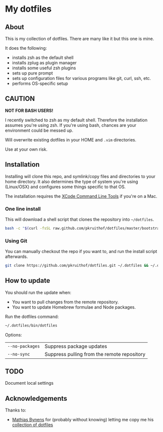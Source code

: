 # My dotfiles

## About

This is my collection of dotfiles. There are many like it but this one is mine.

It does the following:

* installs zsh as the default shell
* installs zplug as plugin manager
* installs some useful zsh plugins
* sets up pure prompt
* sets up configuration files for various programs like git, curl, ssh, etc.
* performs OS-specific setup


## CAUTION
**NOT FOR BASH USERS!**

I recently switched to zsh as my default shell. Therefore the installation assumes you're using zsh. If you're using bash, chances are your environment could be messed up.

Will overwrite existing dotfiles in your HOME and `.vim` directories. 

Use at your own risk.


## Installation

Installing will clone this repo, and symlink/copy files and directories to your home directory. It also determines the type of system you're using (Linux/OSX) and configures some things specific to that OS.

The installation requires the [XCode Command Line
Tools](https://developer.apple.com/downloads) if you're on a Mac. 

### One line install
This will download a shell script that clones the repository into `~/dotfiles`.

```bash
bash -c "$(curl -fsSL raw.github.com/pkruithof/dotfiles/master/bootstrap)"
```

### Using Git
You can manually checkout the repo if you want to, and run the install script afterwards.

```bash
git clone https://github.com/pkruithof/dotfiles.git ~/.dotfiles && ~/.dotfiles/bin/dotfiles
```

## How to update
You should run the update when:

* You want to pull changes from the remote repository.
* You want to update Homebrew formulae and Node packages.

Run the dotfiles command:

```bash
~/.dotfiles/bin/dotfiles
```

Options:

<table>
    <tr>
        <td><code>--no-packages</code></td>
        <td>Suppress package updates</td>
    </tr>
    <tr>
        <td><code>--no-sync</code></td>
        <td>Suppress pulling from the remote repository</td>
    </tr>
</table>

## TODO
Document local settings

## Acknowledgements
Thanks to:

* [Mathias Bynens](http://mathiasbynens.be) for (probably without knowing) letting me copy me his [collection of dotfiles](https://github.com/mathiasbynens/dotfiles)
